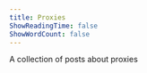 ```yaml
---
title: Proxies
ShowReadingTime: false
ShowWordCount: false
---
```


A collection of posts about proxies